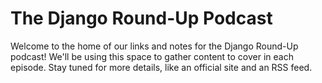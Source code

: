 # The Django Round-Up Podcast

Welcome to the home of our links and notes for the Django Round-Up podcast! We'll be using this space to gather content to cover in each episode. Stay tuned for more details, like an official site and an RSS feed.

